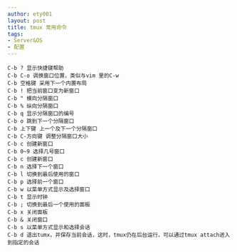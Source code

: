 ```yaml
---
author: ety001
layout: post
title: tmux 常用命令
tags:
- Server&OS
- 配置
---
```


    C-b ? 显示快捷键帮助
    C-b C-o 调换窗口位置，类似与vim 里的C-w
    C-b 空格键 采用下一个内置布局
    C-b ! 把当前窗口变为新窗口
    C-b " 模向分隔窗口
    C-b % 纵向分隔窗口
    C-b q 显示分隔窗口的编号
    C-b o 跳到下一个分隔窗口
    C-b 上下键 上一个及下一个分隔窗口
    C-b C-方向键 调整分隔窗口大小
    C-b c 创建新窗口
    C-b 0~9 选择几号窗口
    C-b c 创建新窗口
    C-b n 选择下一个窗口
    C-b l 切换到最后使用的窗口
    C-b p 选择前一个窗口
    C-b w 以菜单方式显示及选择窗口
    C-b t 显示时钟
    C-b ; 切换到最后一个使用的面板
    C-b x 关闭面板
    C-b & 关闭窗口
    C-b s 以菜单方式显示和选择会话
    C-b d 退出tumx，并保存当前会话，这时，tmux仍在后台运行，可以通过tmux attach进入 到指定的会话
